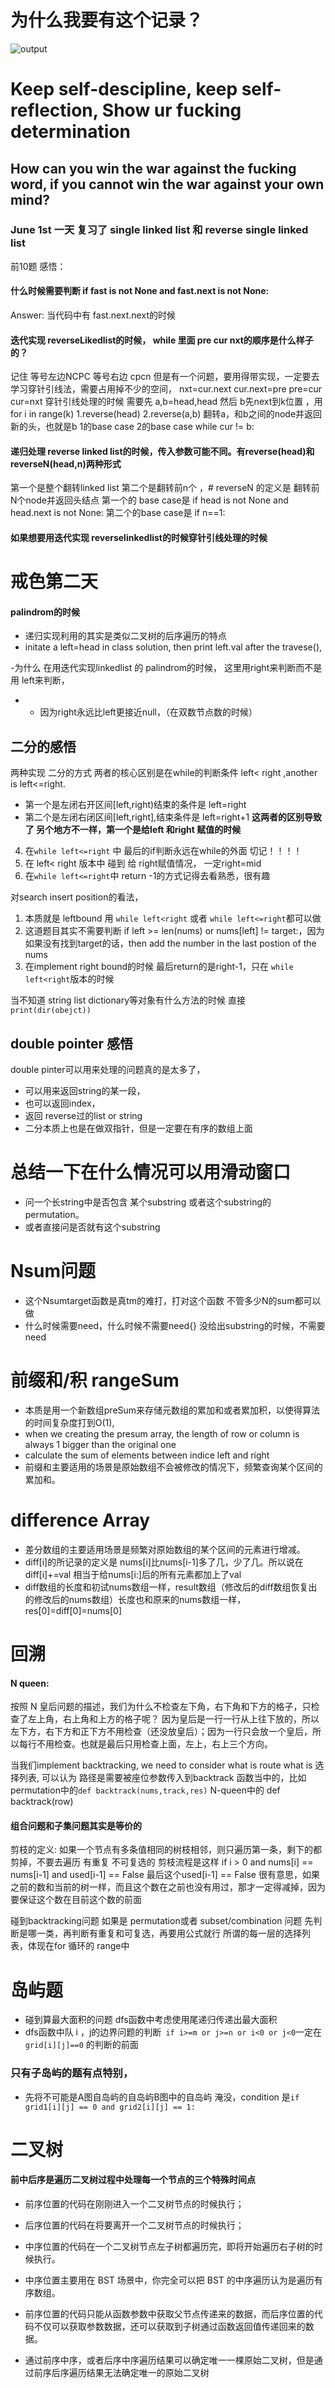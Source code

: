 # 为什么我要有这个记录？
![output](img/FIt-va1VIAE4pYn.jpeg)
# Keep self-descipline, keep self-reflection, Show ur fucking determination
## How can you win the war against the fucking word, if you cannot win the war against your own mind?
### June 1st 一天 复习了 single linked list 和 reverse single linked list
前10题
感悟：
#### 什么时候需要判断 if fast is not None and fast.next is not None: 
Answer: 当代码中有 fast.next.next的时候

#### 迭代实现 reverseLikedlist的时候， while 里面 pre cur nxt的顺序是什么样子的？
记住 等号左边NCPC 等号右边 cpcn
但是有一个问题，要用得带实现，一定要去学习穿针引线法，需要占用掉不少的空间， 
nxt=cur.next
cur.next=pre
pre=cur
cur=nxt
穿针引线处理的时候 需要先 a,b=head,head 然后 b先next到k位置 ，用 for i in range(k)
1.reverse(head) 2.reverse(a,b) 翻转a，和b之间的node并返回新的头，也就是b
1的base case
2的base case  while cur != b:




#### 递归处理 reverse linked list的时候，传入参数可能不同。有reverse(head)和 reverseN(head,n)两种形式
第一个是整个翻转linked list 第二个是翻转前n个 ，# reverseN 的定义是 翻转前N个node并返回头结点
第一个的 base case是 if head is not None and head.next is not None:
第二个的base case是 if n==1:

#### 如果想要用迭代实现 reverselinkedlist的时候穿针引线处理的时候

# 戒色第二天 

#### palindrom的时候
- 递归实现利用的其实是类似二叉树的后序遍历的特点
- initate a left=head in class solution, then print left.val after the travese(),

-为什么 在用迭代实现linkedlist 的 palindrom的时候， 这里用right来判断而不是用 left来判断，
- - 因为right永远比left更接近null，（在双数节点数的时候）

## 二分的感悟
 两种实现 二分的方式 两者的核心区别是在while的判断条件 left< right ,another is left<=right.
- 第一个是左闭右开区间[left,right)结束的条件是 left=right
- 第二个是左闭右闭区间[left,right],结束条件是 left=right+1
  **这两者的区别导致了 另个地方不一样，第一个是给left 和right 赋值的时候**
4.  在```while left<=right``` 中 最后的if判断永远在while的外面 切记！！！！
5.  在 left< right 版本中 碰到 给 right赋值情况， 一定right=mid
6.  在```while left<=right```中 return -1的方式记得去看熟悉，很有趣

对search insert position的看法，
1. 本质就是 leftbound 用 ```while left<right``` 或者 ```while left<=right```都可以做
2. 这道题目其实不需要判断 if left >= len(nums) or nums[left] != target:，因为如果没有找到target的话，then add the number in the last postion of the nums 
3.  在implement right bound的时候 最后return的是right-1，只在   ```while left<right```版本的时候

当不知道 string list dictionary等对象有什么方法的时候 直接```print(dir(obejct))```

## double pointer 感悟
double pinter可以用来处理的问题真的是太多了，
- 可以用来返回string的某一段，
- 也可以返回index，
- 返回 reverse过的list or string
- 二分本质上也是在做双指针，但是一定要在有序的数组上面

# 总结一下在什么情况可以用滑动窗口

- 问一个长string中是否包含 某个substring 或者这个substring的 permutation。
- 或者直接问是否就有这个substring

# Nsum问题
- 这个Nsumtarget函数是真tm的难打，打对这个函数 不管多少N的sum都可以做
- 什么时候需要need，什么时候不需要need{} 没给出substring的时候，不需要need


# 前缀和/积 rangeSum
- 本质是用一个新数组preSum来存储元数组的累加和或者累加积，以使得算法的时间复杂度打到O(1),
- when we creating the presum array, the length of row or column is always 1 bigger than the original one
- calculate the sum of elements between indice left and right
- 前缀和主要适用的场景是原始数组不会被修改的情况下，频繁查询某个区间的累加和。


# difference  Array
- 差分数组的主要适用场景是频繁对原始数组的某个区间的元素进行增减。
- diff[i]的所记录的定义是 nums[i]比nums[i-1]多了几，少了几。所以说在diff[i]+=val 相当于给nums[i:]后的所有元素都加上了val
- diff数组的长度和初试nums数组一样，result数组（修改后的diff数组恢复出的修改后的nums数组）长度也和原来的nums数组一样，res[0]=diff[0]=nums[0]


# 回溯
#### N queen:
按照 N 皇后问题的描述，我们为什么不检查左下角，右下角和下方的格子，只检查了左上角，右上角和上方的格子呢？
因为皇后是一行一行从上往下放的，所以左下方，右下方和正下方不用检查（还没放皇后）；因为一行只会放一个皇后，所以每行不用检查。也就是最后只用检查上面，左上，右上三个方向。

当我们implement backtracking, we need to consider what is route what is 选择列表,
可以认为 路径是需要被座位参数传入到backtrack 函数当中的，比如permutation中的```def backtrack(nums,track,res)```
N-queen中的 def backtrack(row)

#### 组合问题和子集问题其实是等价的
剪枝的定义: 如果一个节点有多条值相同的树枝相邻，则只遍历第一条，剩下的都剪掉，不要去遍历
有重复 不可复选的 剪枝流程是这样 if i > 0 and nums[i] == nums[i-1] and used[i-1] == False
最后这个used[i-1] == False 很有意思，如果之前的数和当前的树一样，而且这个数在之前也没有用过，那才一定得减掉，因为要保证这个数在目前这个数的前面

碰到backtracking问题 如果是 permutation或者 subset/combination 问题 先判断是哪一类，再判断有重复和可复选，再要用公式就行
所谓的每一层的选择列表，体现在for 循环的 range中

# 岛屿题
- 碰到算最大面积的问题 dfs函数中考虑使用尾递归传递出最大面积
- dfs函数中队 i ，j的边界问题的判断``` if i>=m or j>=n or i<0 or j<0```一定在```grid[i][j]==0``` 的判断的前面
### 只有子岛屿的题有点特别，
- 先将不可能是A图自岛屿的自岛屿B图中的自岛屿 淹没，condition 是```if grid1[i][j] == 0 and grid2[i][j] == 1:```

# 二叉树
#### 前中后序是遍历二叉树过程中处理每一个节点的三个特殊时间点
- 前序位置的代码在刚刚进入一个二叉树节点的时候执行；

- 后序位置的代码在将要离开一个二叉树节点的时候执行；

- 中序位置的代码在一个二叉树节点左子树都遍历完，即将开始遍历右子树的时候执行。

- 中序位置主要用在 BST 场景中，你完全可以把 BST 的中序遍历认为是遍历有序数组。
- 前序位置的代码只能从函数参数中获取父节点传递来的数据，而后序位置的代码不仅可以获取参数数据，还可以获取到子树通过函数返回值传递回来的数据。
- 通过前序中序，或者后序中序遍历结果可以确定唯一一棵原始二叉树，但是通过前序后序遍历结果无法确定唯一的原始二叉树
